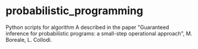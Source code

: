 # probabilistic_programming
Python scripts for algorithm A described in the paper "Guaranteed inference for probabilistic programs:
a small-step operational approach", M. Boreale, L. Collodi.
